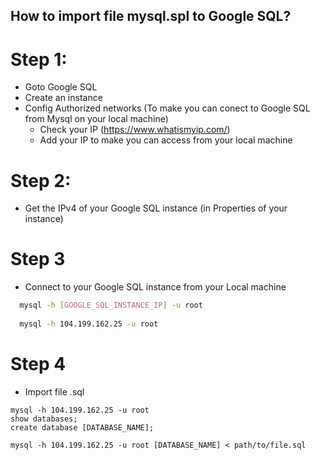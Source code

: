 ## How to import file mysql.spl to Google SQL?

# Step 1:
  - Goto Google SQL
  - Create an instance
  - Config Authorized networks (To make you can conect to Google SQL from Mysql on your local machine)
    - Check your IP (https://www.whatismyip.com/)
    - Add your IP to make you can access from your local machine
    
# Step 2:
  - Get the IPv4 of your Google SQL instance (in Properties of your instance)

# Step 3
  - Connect to your Google SQL instance from your Local machine
  
```sh
  mysql -h [GOOGLE_SQL_INSTANCE_IP] -u root
  
  mysql -h 104.199.162.25 -u root
```

# Step 4
  - Import file .sql


```
mysql -h 104.199.162.25 -u root
show databases;
create database [DATABASE_NAME];

mysql -h 104.199.162.25 -u root [DATABASE_NAME] < path/to/file.sql
```
